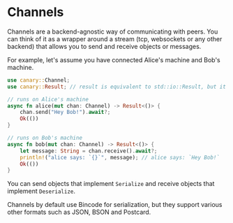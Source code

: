 # Channels

Channels are a backend-agnostic way of communicating with peers.
You can think of it as a wrapper around a stream (tcp, websockets or any other backend) that allows
you to send and receive objects or messages.

For example, let's assume you have connected Alice's machine and Bob's machine.

```rust , no_run
use canary::Channel;
use canary::Result; // result is equivalent to std::io::Result, but it implements `Serialize` / `Deserialize`

// runs on Alice's machine
async fn alice(mut chan: Channel) -> Result<()> {
    chan.send("Hey Bob!").await?;
    Ok(())
}

// runs on Bob's machine
async fn bob(mut chan: Channel) -> Result<()> {
    let message: String = chan.receive().await?;
    println!("alice says: `{}`", message); // alice says: `Hey Bob!`
    Ok(())
}
```

You can send objects that implement `Serialize`
and receive objects that implement `Deserialize`.

Channels by default use Bincode for serialization, but they support various other
formats such as JSON, BSON and Postcard.


